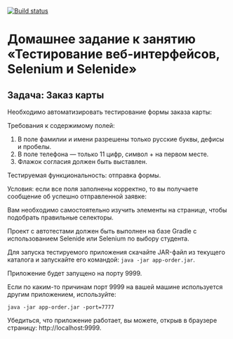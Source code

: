 [![Build status](https://ci.appveyor.com/api/projects/status/5kqky2je1pyid7wh?svg=true)](https://ci.appveyor.com/project/QA-USV/myautomation3)

# Домашнее задание к занятию «Тестирование веб-интерфейсов, Selenium и Selenide»

## Задача: Заказ карты

Необходимо автоматизировать тестирование формы заказа карты:

Требования к содержимому полей:
1. В поле фамилии и имени разрешены только русские буквы, дефисы и пробелы.
2. В поле телефона — только 11 цифр, символ + на первом месте.
3. Флажок согласия должен быть выставлен.

Тестируемая функциональность: отправка формы.

Условия: если все поля заполнены корректно, то вы получаете сообщение об успешно отправленной заявке:

Вам необходимо самостоятельно изучить элементы на странице, чтобы подобрать правильные селекторы.

Проект с автотестами должен быть выполнен на базе Gradle с использованием Selenide или Selenium по выбору студента.

Для запуска тестируемого приложения скачайте JAR-файл из текущего каталога и запускайте его командой:
`java -jar app-order.jar`.

Приложение будет запущено на порту 9999.

Если по каким-то причинам порт 9999 на вашей машине используется другим приложением, используйте:

`java -jar app-order.jar -port=7777`

Убедиться, что приложение работает, вы можете, открыв в браузере страницу: http://localhost:9999.
